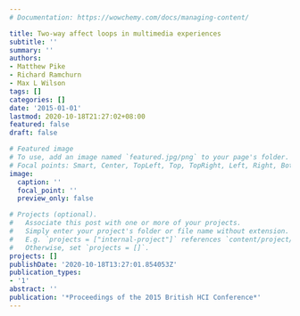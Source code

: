 ```yaml
---
# Documentation: https://wowchemy.com/docs/managing-content/

title: Two-way affect loops in multimedia experiences
subtitle: ''
summary: ''
authors:
- Matthew Pike
- Richard Ramchurn
- Max L Wilson
tags: []
categories: []
date: '2015-01-01'
lastmod: 2020-10-18T21:27:02+08:00
featured: false
draft: false

# Featured image
# To use, add an image named `featured.jpg/png` to your page's folder.
# Focal points: Smart, Center, TopLeft, Top, TopRight, Left, Right, BottomLeft, Bottom, BottomRight.
image:
  caption: ''
  focal_point: ''
  preview_only: false

# Projects (optional).
#   Associate this post with one or more of your projects.
#   Simply enter your project's folder or file name without extension.
#   E.g. `projects = ["internal-project"]` references `content/project/deep-learning/index.md`.
#   Otherwise, set `projects = []`.
projects: []
publishDate: '2020-10-18T13:27:01.854053Z'
publication_types:
- '1'
abstract: ''
publication: '*Proceedings of the 2015 British HCI Conference*'
---
```

